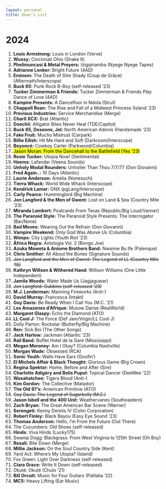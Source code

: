 ```yaml
---
layout: personal
title: Dean's List
---
```


# 2024

1. **Louis Armstrong:** Louis in London (Verve)
2. **Wussy:** Cincinnati Ohio (Shake It)
3. **Phelimuncasi & Metal Preyers:** Izigqinamba (Nyege Nyege Tapes)
4. **Adrianne Lenker:** Bright Future (4AD)
5. **Eminem:** The Death of Slim Shady (Coup de Grâce) (Aftermath/Interscope)
6. **Buck 65:** Punk Rock B-Boy (self-released ‘23)
7. **Tucker Zimmerman & Friends:** Tucker Zimmerman & Friends Play Dance of Love (4AD)
8. **Kampire Presents:** A Dancefloor in Ndola (Strut)
9. **Chappell Roan:** The Rise and Fall of a Midwest Princess (Island ‘23)
10. **Previous Industries:** Service Merchandise (Merge)
11. **Charli XCX:** Brat (Atlantic)
12. **Doechii:** Alligator Bites Never Heal (TDE/Capitol)
13. **Buck 65, Doseone, Jel:** North American Adonis (Handsmade ‘23)
14. **Fake Fruit:** Mucho Mistrust (Carpark)
15. **Billie Eilish:** Hit Me Hard and Soft (Darkroom/Interscope)
16. **Beyoncé:** Cowboy Carter (Parkwood/Columbia)
17. <mark>Jason Moran: From the Dancehall to the Battlefield (Yes ‘23)</mark>
18. **Rosie Tucker:** Utopia Now! (Sentimental)
19. **Heems:** Lafandar (Veena Sounds)
20. **Unholy Modal Rounders:** Unholier Than Thou 7/7/77 (Don Giovanni)
21. **Fred Again..:** 10 Days (Atlantic)
22. **Laurie Anderson:** Amelia (Nonesuch)
23. **Tierra Whack:** World Wide Whack (Interscope)
24. **Kendrick Lamar:** GNX (pgLang/Interscope)
25. **Carly Pearce:** Hummingbird (Big Machine)
26. **Jon Langford & the Men of Gwent:** Lost on Land & Sea (Country Mile ‘23)
27. **Miranda Lambert:** Postcards From Texas (Republic/Big Loud/Vanner)
28. **The Paranoid Style:** The Paranoid Style Presents: The Interrogator (Bar/None)
29. **Bad Moves:** Wearing Out the Refrain (Don Giovanni)
30. **Vampire Weekend:** Only God Was Above Us (Columbia)
31. **Wimps:** City Lights (Youth Riot ‘23)
32. **África Negra:** Antologia Vol. 2 (Bongo Joe)
33. **Azuka Moweta & Aniome Brothers Band:** Nwanne Bu Ife (Palenque)
34. **Chris Smither:** All About the Bones (Signature Sounds)
35. ~~Jon Langford and the Men of Gwent: The Legend of LL (Country Mile ‘15)~~
36. **Kathryn Willson & Withered Hand:** Willson Williams (One Little Independent)
37. **Jamila Woods:** Water Made Us (Jagjaguwar)
38. ~~Jon Langford: Gubbins (self-released '23)~~
39. **M.J. Lenderman:** Manning Fireworks (Anti-)
40. **David Murray:** Francesca (Intakt)
41. **Guy Davis:** Be Ready When I Call You (M.C. ‘21)
42. **Les Amazones d’Afrique:** Musow Danse (RealWorld)
43. **Margaret Glaspy:** Echo the Diamond (ATO)
44. **LL Cool J:** The Force (Def Jam/Virgin/LL Cool J)
45. Dolly Parton: Rockstar (Butterfly/Big Machine)
46. **Ren:** Sick Boi (The Other Songs)
47. **Jack Harlow:** Jackman (Atlantic ‘23)
48. **Rail Band:** Buffet Hotel de la Gare (Mississippi)
49. **Megan Moroney:** Am I Okay? (Columbia Nashville)
50. **Morgan Wade:** Obsessed (RCA)
51. **Sonic Youth:** Walls Have Ears (Goofin’)
52. **El Michels Affair & Black Thought:** Glorious Game (Big Crown)
53. **Regina Spektor:** Home, Before and After (Sire)
54. **Charlotte Adigéry and Bolis Pupul:** Topical Dancer (DeeWee ‘22)
55. **Waxahatchee:** Tigers Blood (Anti-)
56. **Kim Gordon:** The Collective (Matador)
57. **The Old 97’s:** American Primitive (ATO)
58. ~~Guy Davis: The Legend of Sugarbelly (M.C.)~~
59. **Jason Isbell and the 400 Unit:** Weathervanes (Southeastern)
60. **Zach Bryan:** The Great American Bar Scene (Warner)
61. **Serengeti:** Kenny Dennis IV (Cohn Corporation)
62. **Robert Finley:** Black Bayou (Easy Eye Sound ‘23)
63. **Thomas Anderson:** Hello, I’m From the Future (Out There)
64. The Cucumbers: Old Shoes (self-released)
65. **Hinds:** Viva Hinds (Lucky175)
66. Swamp Dogg: Blackgrass: From West Virginia to 125th Street (Oh Boy)
67. **Rosali:** Bite Down (Merge)
68. **Millie Jackson:** On the Soul Country Side (Kent)
69. Yard Act: Where’s My Utopia? (Island)
70. Fox Green: Light Over Darkness (self-released)
71. **Ciara Grace:** Write It Down (self-released)
72. Okuté: Okuté (Chulo ‘21)
73. **Bill Orcutt:** Music for Four Guitars (Palilalia ‘22)
74. **MC5:** Heavy Lifting (Ear Music)

